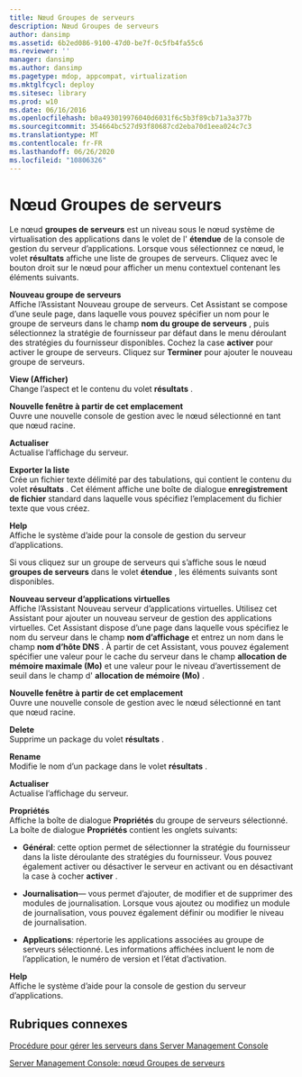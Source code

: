 ```yaml
---
title: Nœud Groupes de serveurs
description: Nœud Groupes de serveurs
author: dansimp
ms.assetid: 6b2ed086-9100-47d0-be7f-0c5fb4fa55c6
ms.reviewer: ''
manager: dansimp
ms.author: dansimp
ms.pagetype: mdop, appcompat, virtualization
ms.mktglfcycl: deploy
ms.sitesec: library
ms.prod: w10
ms.date: 06/16/2016
ms.openlocfilehash: b0a493019976040d6031f6c5b3f89cb71a3a377b
ms.sourcegitcommit: 354664bc527d93f80687cd2eba70d1eea024c7c3
ms.translationtype: MT
ms.contentlocale: fr-FR
ms.lasthandoff: 06/26/2020
ms.locfileid: "10806326"
---
```

# Nœud Groupes de serveurs


Le nœud **groupes de serveurs** est un niveau sous le nœud système de virtualisation des applications dans le volet de l' **étendue** de la console de gestion du serveur d’applications. Lorsque vous sélectionnez ce nœud, le volet **résultats** affiche une liste de groupes de serveurs. Cliquez avec le bouton droit sur le nœud pour afficher un menu contextuel contenant les éléments suivants.

<a href="" id="new-server-group"></a>**Nouveau groupe de serveurs**  
Affiche l’Assistant Nouveau groupe de serveurs. Cet Assistant se compose d’une seule page, dans laquelle vous pouvez spécifier un nom pour le groupe de serveurs dans le champ **nom du groupe de serveurs** , puis sélectionnez la stratégie de fournisseur par défaut dans le menu déroulant des stratégies du fournisseur disponibles. Cochez la case **activer** pour activer le groupe de serveurs. Cliquez sur **Terminer** pour ajouter le nouveau groupe de serveurs.

<a href="" id="view"></a>**View (Afficher)**  
Change l’aspect et le contenu du volet **résultats** .

<a href="" id="new-window-from-here"></a>**Nouvelle fenêtre à partir de cet emplacement**  
Ouvre une nouvelle console de gestion avec le nœud sélectionné en tant que nœud racine.

<a href="" id="refresh"></a>**Actualiser**  
Actualise l’affichage du serveur.

<a href="" id="export-list"></a>**Exporter la liste**  
Crée un fichier texte délimité par des tabulations, qui contient le contenu du volet **résultats** . Cet élément affiche une boîte de dialogue **enregistrement de fichier** standard dans laquelle vous spécifiez l’emplacement du fichier texte que vous créez.

<a href="" id="help"></a>**Help**  
Affiche le système d’aide pour la console de gestion du serveur d’applications.

Si vous cliquez sur un groupe de serveurs qui s’affiche sous le nœud **groupes de serveurs** dans le volet **étendue** , les éléments suivants sont disponibles.

<a href="" id="new-virtual-application-server"></a>**Nouveau serveur d’applications virtuelles**  
Affiche l’Assistant Nouveau serveur d’applications virtuelles. Utilisez cet Assistant pour ajouter un nouveau serveur de gestion des applications virtuelles. Cet Assistant dispose d’une page dans laquelle vous spécifiez le nom du serveur dans le champ **nom d’affichage** et entrez un nom dans le champ **nom d’hôte DNS** . À partir de cet Assistant, vous pouvez également spécifier une valeur pour le cache du serveur dans le champ **allocation de mémoire maximale (Mo)** et une valeur pour le niveau d’avertissement de seuil dans le champ d' **allocation de mémoire (Mo)** .

<a href="" id="new-window-from-here"></a>**Nouvelle fenêtre à partir de cet emplacement**  
Ouvre une nouvelle console de gestion avec le nœud sélectionné en tant que nœud racine.

<a href="" id="delete"></a>**Delete**  
Supprime un package du volet **résultats** .

<a href="" id="rename"></a>**Rename**  
Modifie le nom d’un package dans le volet **résultats** .

<a href="" id="refresh"></a>**Actualiser**  
Actualise l’affichage du serveur.

<a href="" id="properties"></a>**Propriétés**  
Affiche la boîte de dialogue **Propriétés** du groupe de serveurs sélectionné. La boîte de dialogue **Propriétés** contient les onglets suivants:

-   **Général**: cette option permet de sélectionner la stratégie du fournisseur dans la liste déroulante des stratégies du fournisseur. Vous pouvez également activer ou désactiver le serveur en activant ou en désactivant la case à cocher **activer** .

-   **Journalisation**— vous permet d’ajouter, de modifier et de supprimer des modules de journalisation. Lorsque vous ajoutez ou modifiez un module de journalisation, vous pouvez également définir ou modifier le niveau de journalisation.

-   **Applications**: répertorie les applications associées au groupe de serveurs sélectionné. Les informations affichées incluent le nom de l’application, le numéro de version et l’état d’activation.

<a href="" id="help"></a>**Help**  
Affiche le système d’aide pour la console de gestion du serveur d’applications.

## Rubriques connexes


[Procédure pour gérer les serveurs dans Server Management Console](how-to-manage-servers-in-the-server-management-console.md)

[Server Management Console: nœud Groupes de serveurs](server-management-console-server-groups-node.md)

 

 






